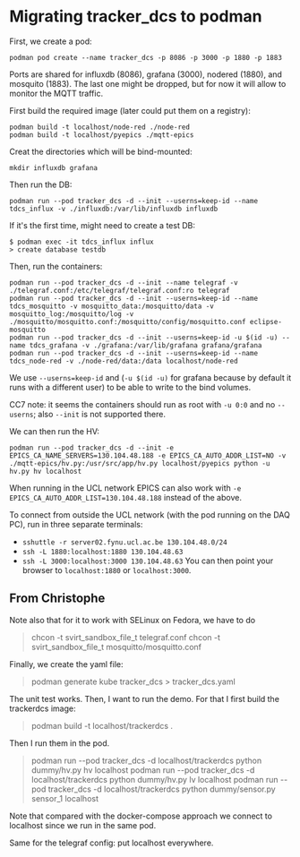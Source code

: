 Migrating tracker_dcs to podman
===

First, we create a pod:

```
podman pod create --name tracker_dcs -p 8086 -p 3000 -p 1880 -p 1883
```

Ports are shared for influxdb (8086), grafana (3000), nodered (1880), and mosquito (1883). The last one might be dropped, but for now it will allow to monitor the MQTT traffic.

First build the required image (later could put them on a registry):

```
podman build -t localhost/node-red ./node-red
podman build -t localhost/pyepics ./mqtt-epics
```

Creat the directories which will be bind-mounted:
```
mkdir influxdb grafana
```

Then run the DB:
```
podman run --pod tracker_dcs -d --init --userns=keep-id --name tdcs_influx -v ./influxdb:/var/lib/influxdb influxdb
```
If it's the first time, might need to create a test DB:
```
$ podman exec -it tdcs_influx influx
> create database testdb
```

Then, run the containers:

```
podman run --pod tracker_dcs -d --init --name telegraf -v ./telegraf.conf:/etc/telegraf/telegraf.conf:ro telegraf
podman run --pod tracker_dcs -d --init --userns=keep-id --name tdcs_mosquitto -v mosquitto_data:/mosquitto/data -v mosquitto_log:/mosquitto/log -v ./mosquitto/mosquitto.conf:/mosquitto/config/mosquitto.conf eclipse-mosquitto
podman run --pod tracker_dcs -d --init --userns=keep-id -u $(id -u) --name tdcs_grafana -v ./grafana:/var/lib/grafana grafana/grafana
podman run --pod tracker_dcs -d --init --userns=keep-id --name tdcs_node-red -v ./node-red/data:/data localhost/node-red
```

We use `--userns=keep-id` and (`-u $(id -u)` for grafana because by default it runs with a different user) to be able to write to the bind volumes.

CC7 note: it seems the containers should run as root with `-u 0:0` and no `--userns`; also `--init` is not supported there.

We can then run the HV:
```
podman run --pod tracker_dcs -d --init -e EPICS_CA_NAME_SERVERS=130.104.48.188 -e EPICS_CA_AUTO_ADDR_LIST=NO -v ./mqtt-epics/hv.py:/usr/src/app/hv.py localhost/pyepics python -u hv.py hv localhost
```

When running in the UCL network EPICS can also work with `-e EPICS_CA_AUTO_ADDR_LIST=130.104.48.188` instead of the above.

To connect from outside the UCL network (with the pod running on the DAQ PC), run in three separate terminals:
- `sshuttle -r server02.fynu.ucl.ac.be 130.104.48.0/24`
- `ssh -L 1880:localhost:1880 130.104.48.63`
- `ssh -L 3000:localhost:3000 130.104.48.63`
You can then point your browser to `localhost:1880` or `localhost:3000`.


## From Christophe

Note also that for it to work with SELinux on Fedora, we have to do
> chcon -t svirt_sandbox_file_t telegraf.conf
> chcon -t svirt_sandbox_file_t mosquitto/mosquitto.conf 

Finally, we create the yaml file:
>podman generate kube tracker_dcs > tracker_dcs.yaml

The unit test works.
Then, I want to run the demo. For that I first build the trackerdcs image:
>podman build -t localhost/trackerdcs .

Then I run them in the pod.

>podman run --pod tracker_dcs -d localhost/trackerdcs python dummy/hv.py hv localhost
>podman run --pod tracker_dcs -d localhost/trackerdcs python dummy/hv.py lv localhost
>podman run --pod tracker_dcs -d localhost/trackerdcs python dummy/sensor.py sensor_1 localhost

Note that compared with the docker-compose approach we connect to localhost since we run in the same pod.

Same for the telegraf config: put localhost everywhere.

